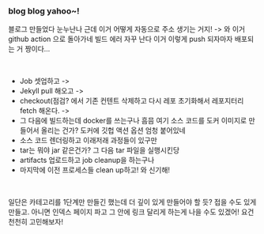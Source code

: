 ### blog blog yahoo~!

블로그 만들었다 눈누난나 
근데 이거 어떻게 자동으로 주소 생기는 거지! -> 와 이거 github action 으로 돌아가네 빌드 에러 자꾸 난다 이거 이렇게 push 되자마자 배포되는 거 짱이다... 

<br />

- Job 셋업하고 -> 
- Jekyll pull 해오고 -> 
- checkout(점검? 에서 기존 컨텐트 삭제하고 다시 레포 초기화해서 레포지터리 fetch 해온다. -> 
- 그 다음에 빌드하는데 docker를 쓰는구나 흠믐 여기 소스 코드를 도커 이미지로 만들어서 올리는 건가? 도커에 깃헙 액션 옵션 엄청 붙어있네
- 소스 코드 렌더링하고 이래저래 과정들이 있구만
- tar는 뭐야 jar 같은건가? 그 다음 tar 파일을 실행시킨당
- artifacts 업로드하고 job cleanup을 하는구나
- 마지막에 이전 프로세스들 clean up하고! 와 신기해!


<br/>

일단은 카테고리를 1단계만 만들긴 했는데 더 깊이 있게 만들어야 할 듯? 접을 수도 있게 만들고.
아니면 인덱스 페이지 파고 그 안에 링크 달리게 하는게 나을 수도 있겠어!
요건 천천히 고민해보자!
